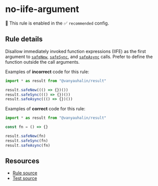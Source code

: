 # no-iife-argument

💼 This rule is enabled in the ✅ `recommended` config.

## Rule details

Disallow immediately invoked function expressions (IIFE) as the first argument
to [`safeNew`], [`safeSync`], and [`safeAsync`] calls. Prefer to define the
function outside the call arguments.

Examples of **incorrect** code for this rule:

```js
import * as result from "@vanyauhalin/result"

result.safeNew((() => {})())
result.safeSync((() => {})())
result.safeAsync((() => {})())
```

Examples of **correct** code for this rule:

```js
import * as result from "@vanyauhalin/result"

const fn = () => {}

result.safeNew(fn)
result.safeSync(fn)
result.safeAsync(fn)
```

## Resources

- [Rule source]
- [Test source]

<!-- Definitions -->

[`safeNew`]: https://github.com/vanyauhalin/result/blob/v0.0.0/README.md#safesyncfn-args
[`safeSync`]: https://github.com/vanyauhalin/result/blob/v0.0.0/README.md#safesyncfn-args
[`safeAsync`]: https://github.com/vanyauhalin/result/blob/v0.0.0/README.md#safeasyncfn-args

[Rule source]: ../../lib/rules/no-iife-argument.ts
[Test source]: ../../lib/rules/no-iife-argument.test.ts
